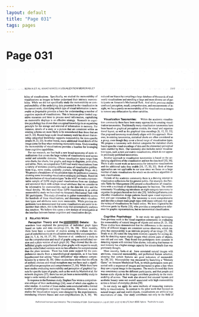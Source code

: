 ```yaml
---
layout: default
title: "Page 031"
tags: pages
---
```


# Page 031

<img src="/assets/scans/31.png" alt="Page with chartjunk removed" width="800"/>
